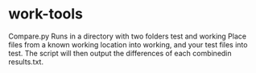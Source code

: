 # work-tools
Compare.py
Runs in a directory with two folders test and working
Place files from a known working location into working, and your test files into test.
The script will then output the differences of each combinedin results.txt.
